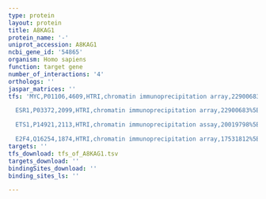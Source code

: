 ```yaml
---
type: protein
layout: protein
title: A8KAG1
protein_name: '-'
uniprot_accession: A8KAG1
ncbi_gene_id: '54865'
organism: Homo sapiens
function: target gene
number_of_interactions: '4'
orthologs: ''
jaspar_matrices: ''
tfs: 'MYC,P01106,4609,HTRI,chromatin immunoprecipitation array,22900683%5Buid%5D+OR+18414489%5Buid%5D,No

  ESR1,P03372,2099,HTRI,chromatin immunoprecipitation array,22900683%5Buid%5D+OR+18414489%5Buid%5D,No

  ETS1,P14921,2113,HTRI,chromatin immunoprecipitation assay,20019798%5Buid%5D+OR+22900683%5Buid%5D,No

  E2F4,Q16254,1874,HTRI,chromatin immunoprecipitation array,17531812%5Buid%5D+OR+22900683%5Buid%5D,No'
targets: ''
tfs_download: tfs_of_A8KAG1.tsv
targets_download: ''
bindingSites_download: ''
binding_sites_ls: ''

---
```

